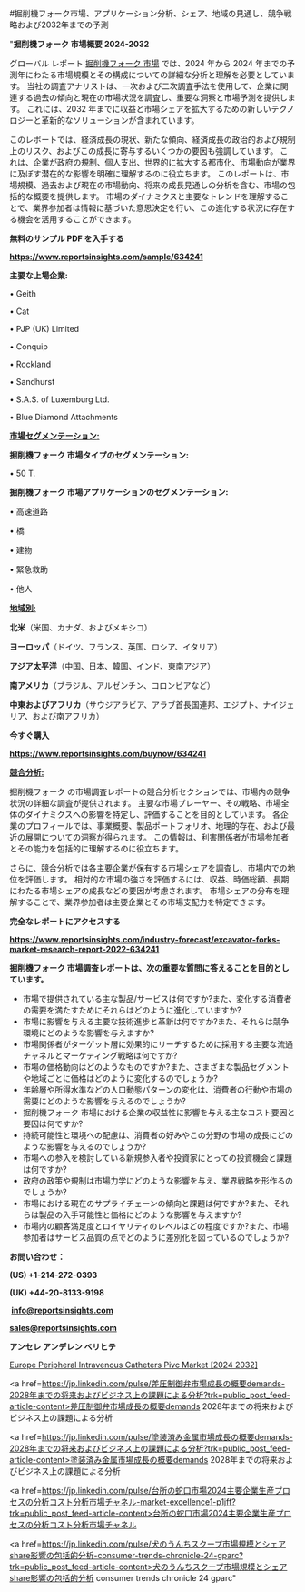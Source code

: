 #掘削機フォーク市場、アプリケーション分析、シェア、地域の見通し、競争戦略および2032年までの予測

"<strong>掘削機フォーク 市場概要 2024-2032</strong>

グローバル レポート <a href=https://www.reportsinsights.com/sample/634241>掘削機フォーク 市場</a> では、2024 年から 2024 年までの予測年にわたる市場規模とその構成についての詳細な分析と理解を必要としています。 当社の調査アナリストは、一次および二次調査手法を使用して、企業に関連する過去の傾向と現在の市場状況を調査し、重要な洞察と市場予測を提供します。 これには、2032 年までに収益と市場シェアを拡大​​するための新しいテクノロジーと革新的なソリューションが含まれています。

このレポートでは、経済成長の現状、新たな傾向、経済成長の政治的および規制上のリスク、およびこの成長に寄与するいくつかの要因も強調しています。 これは、企業が政府の規制、個人支出、世界的に拡大する都市化、市場動向が業界に及ぼす潜在的な影響を明確に理解するのに役立ちます。 このレポートは、市場規模、過去および現在の市場動向、将来の成長見通しの分析を含む、市場の包括的な概要を提供します。 市場のダイナミクスと主要なトレンドを理解することで、業界参加者は情報に基づいた意思決定を行い、この進化する状況に存在する機会を活用することができます。

<strong><b>無料のサンプル PDF を入手する</b></strong>

<a href=https://www.reportsinsights.com/sample/634241><strong><u>https://www.reportsinsights.com/sample/634241</u></strong></a>

<strong>主要な上場企業:</strong>

• Geith

• Cat

• PJP (UK) Limited

• Conquip

• Rockland

• Sandhurst

• S.A.S. of Luxemburg Ltd.

• Blue Diamond Attachments

<strong><u>市場セグメンテーション</u></strong><strong><u>:</u></strong>

<strong>掘削機フォーク 市場タイプのセグメンテーション:</strong>

• 50 T.

<strong>掘削機フォーク 市場アプリケーションのセグメンテーション:</strong>

• 高速道路

• 橋

• 建物

• 緊急救助

• 他人

<strong><u>地域別</u></strong><strong><u>:</u></strong>

<strong>北米</strong>（米国、カナダ、およびメキシコ）

<strong>ヨーロッパ</strong>（ドイツ、フランス、英国、ロシア、イタリア）

<strong>アジア太平洋</strong>（中国、日本、韓国、インド、東南アジア）

<strong>南アメリカ</strong>（ブラジル、アルゼンチン、コロンビアなど）

<strong>中東およびアフリカ</strong>（サウジアラビア、アラブ首長国連邦、エジプト、ナイジェリア、および南アフリカ）

<strong>今すぐ購入</strong>

<a href=https://www.reportsinsights.com/buynow/634241><strong><u>https://www.reportsinsights.com/buynow/634241</u></strong></a>

<strong><u>競合分析:</u></strong>

掘削機フォーク の市場調査レポートの競合分析セクションでは、市場内の競争状況の詳細な調査が提供されます。 主要な市場プレーヤー、その戦略、市場全体のダイナミクスへの影響を特定し、評価することを目的としています。 各企業のプロフィールでは、事業概要、製品ポートフォリオ、地理的存在、および最近の展開についての洞察が得られます。 この情報は、利害関係者が市場参加者とその能力を包括的に理解するのに役立ちます。

さらに、競合分析では各主要企業が保有する市場シェアを調査し、市場内での地位を評価します。 相対的な市場の強さを評価するには、収益、時価総額、長期にわたる市場シェアの成長などの要因が考慮されます。 市場シェアの分布を理解することで、業界参加者は主要企業とその市場支配力を特定できます。

<strong>完全なレポートにアクセスする</strong>

<a href=https://www.reportsinsights.com/industry-forecast/excavator-forks-market-research-report-2022-634241><strong><u><b>https://www.reportsinsights.com/industry-forecast/excavator-forks-market-research-report-2022-634241</b></u></strong></a>

<strong><b>掘削機フォーク 市場調査レポートは、次の重要な質問に答えることを目的としています。</b></strong>
<ul>
  <li>市場で提供されている主な製品/サービスは何ですか?また、変化する消費者の需要を満たすためにそれらはどのように進化していますか?</li>
  <li>市場に影響を与える主要な技術進歩と革新は何ですか?また、それらは競争環境にどのような影響を与えますか?</li>
  <li>市場関係者がターゲット層に効果的にリーチするために採用する主要な流通チャネルとマーケティング戦略は何ですか?</li>
  <li>市場の価格動向はどのようなものですか?また、さまざまな製品セグメントや地域ごとに価格はどのように変化するのでしょうか?</li>
  <li>年齢層や所得水準などの人口動態パターンの変化は、消費者の行動や市場の需要にどのような影響を与えるのでしょうか?</li>
  <li>掘削機フォーク 市場における企業の収益性に影響を与える主なコスト要因と要因は何ですか?</li>
  <li>持続可能性と環境への配慮は、消費者の好みやこの分野の市場の成長にどのような影響を与えるのでしょうか?</li>
  <li>市場への参入を検討している新規参入者や投資家にとっての投資機会と課題は何ですか?</li>
  <li>政府の政策や規制は市場力学にどのような影響を与え、業界戦略を形作るのでしょうか?</li>
  <li>市場における現在のサプライチェーンの傾向と課題は何ですか?また、それらは製品の入手可能性と価格にどのような影響を与えますか?</li>
  <li>市場内の顧客満足度とロイヤリティのレベルはどの程度ですか?また、市場参加者はサービス品質の点でどのように差別化を図っているのでしょうか?</li>
</ul>
<strong>お問い合わせ：</strong>

<strong>(US) +1-214-272-0393</strong>

<strong>(UK) +44-20-8133-9198</strong>

<strong> </strong><a href=info@reportsinsights.com><strong><u>info@reportsinsights.com</u></strong></a>

<a href=sales@reportsinsights.com><strong><u>sales@reportsinsights.com</u></strong></a>

<strong>アンセレ アンデレン ベリヒテ</strong>

<a href=https://www.linkedin.com/pulse/europe-peripheral-intravenous-catheters-pivc-markets-jnscf/>Europe Peripheral Intravenous Catheters Pivc Market [2024 2032]</a>

<a href=https://jp.linkedin.com/pulse/差圧制御弁市場成長の概要demands-2028年までの将来およびビジネス上の課題による分析?trk=public_post_feed-article-content>差圧制御弁市場成長の概要demands 2028年までの将来およびビジネス上の課題による分析</a>

<a href=https://jp.linkedin.com/pulse/塗装済み金属市場成長の概要demands-2028年までの将来およびビジネス上の課題による分析?trk=public_post_feed-article-content>塗装済み金属市場成長の概要demands 2028年までの将来およびビジネス上の課題による分析</a>

<a href=https://jp.linkedin.com/pulse/台所の蛇口市場2024主要企業生産プロセスの分析コスト分析市場チャネル-market-excellence1-p1jff?trk=public_post_feed-article-content>台所の蛇口市場2024主要企業生産プロセスの分析コスト分析市場チャネル</a>

<a href=https://jp.linkedin.com/pulse/犬のうんちスクープ市場規模とシェアshare影響の包括的分析-consumer-trends-chronicle-24-gparc?trk=public_post_feed-article-content>犬のうんちスクープ市場規模とシェアshare影響の包括的分析 consumer trends chronicle 24 gparc</a>"
